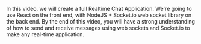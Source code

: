 

In this video, we will create a full Realtime Chat Application. We're going to use React on the front end, with NodeJS + Socket.io web socket library on the back end.
By the end of this video, you will have a strong understanding of how to send and receive messages using web sockets and Socket.io to make any real-time application.


